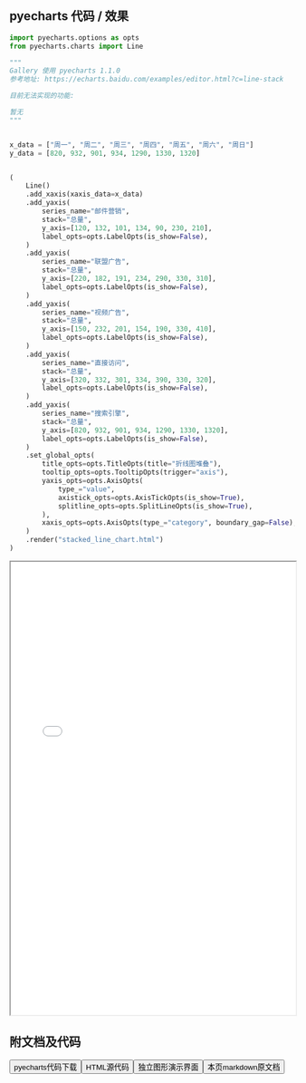 
## pyecharts 代码 / 效果

```python
import pyecharts.options as opts
from pyecharts.charts import Line

"""
Gallery 使用 pyecharts 1.1.0
参考地址: https://echarts.baidu.com/examples/editor.html?c=line-stack

目前无法实现的功能:

暂无
"""


x_data = ["周一", "周二", "周三", "周四", "周五", "周六", "周日"]
y_data = [820, 932, 901, 934, 1290, 1330, 1320]


(
    Line()
    .add_xaxis(xaxis_data=x_data)
    .add_yaxis(
        series_name="邮件营销",
        stack="总量",
        y_axis=[120, 132, 101, 134, 90, 230, 210],
        label_opts=opts.LabelOpts(is_show=False),
    )
    .add_yaxis(
        series_name="联盟广告",
        stack="总量",
        y_axis=[220, 182, 191, 234, 290, 330, 310],
        label_opts=opts.LabelOpts(is_show=False),
    )
    .add_yaxis(
        series_name="视频广告",
        stack="总量",
        y_axis=[150, 232, 201, 154, 190, 330, 410],
        label_opts=opts.LabelOpts(is_show=False),
    )
    .add_yaxis(
        series_name="直接访问",
        stack="总量",
        y_axis=[320, 332, 301, 334, 390, 330, 320],
        label_opts=opts.LabelOpts(is_show=False),
    )
    .add_yaxis(
        series_name="搜索引擎",
        stack="总量",
        y_axis=[820, 932, 901, 934, 1290, 1330, 1320],
        label_opts=opts.LabelOpts(is_show=False),
    )
    .set_global_opts(
        title_opts=opts.TitleOpts(title="折线图堆叠"),
        tooltip_opts=opts.TooltipOpts(trigger="axis"),
        yaxis_opts=opts.AxisOpts(
            type_="value",
            axistick_opts=opts.AxisTickOpts(is_show=True),
            splitline_opts=opts.SplitLineOpts(is_show=True),
        ),
        xaxis_opts=opts.AxisOpts(type_="category", boundary_gap=False),
    )
    .render("stacked_line_chart.html")
)

```

<iframe width="100%" height="800px" src="/pyecharts/Line/stacked_line_chart.html"></iframe>

## 附文档及代码

<a href="https://cdn.jsdelivr.net/gh/wfy-belief/python/docs/pyecharts/Line/stacked_line_chart.py"><button class="mybutton">pyecharts代码下载</button></a><a href="https://cdn.jsdelivr.net/gh/wfy-belief/python/docs/pyecharts/Line/stacked_line_chart.html"><button class="mybutton">HTML源代码</button></a><a href="https://python.wfyblog.cn/pyecharts/Line/stacked_line_chart.html"><button class="mybutton">独立图形演示界面</button></a><a href="https://cdn.jsdelivr.net/gh/wfy-belief/python/docs/pyecharts/Line/stacked_line_chart.md"><button class="mybutton">本页markdown原文档</button></a>